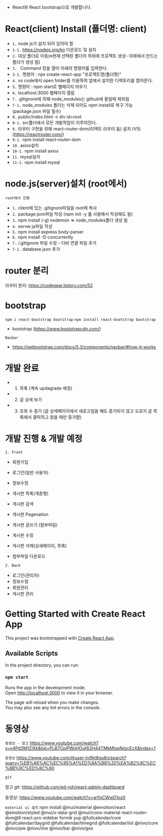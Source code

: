 - React와 React bootstrap으로 개발합니다.

# React(client) Install (폴더명: client)
- `1.` node js가 설치 되어 있어야 함
- `1-1.` https://nodejs.org/ko 다운로드 및 설치
- `2.` 대상 폴더로 이동(※현재 선택된 폴더의 하위에 프로젝트 생성- 아래에서 만드는 폴더가 생성 됨)
- `3. ` Command 창을 열어 아래의 명령어를 입력한다.
- `3-1.` 명령어 : npx create-react-app "프로젝트명(폴더명)"
- `4.` vs code에서 open folder를 이용하여 앞에서 설치한 디렉토리를 열어준다.
- `5.` 명령어 : npm start로 웹페이지 띄우기
- `6.` localhost:3000 웹페이지 열림
- `7.` .gitignore에 의해 node_modules는 github에 올릴때 제외됨
- `7-1.` node_modules 폴더는 삭제 되어도 npm install로 복구 가능 (package.json 파일 필수)
- `8.` public/index.html -> div id=root
- `8-1.` src폴더에서 모든 개발작업이 이루어진다.
- `9.` 라우터 구현을 위해 react-router-dom(리액트 라우터 돔) 설치 (V5) (https://reactrouter.com/)
- `9-1.` npm install react-router-dom
- `10.` axios설치
- `10-1.` npm install axios
- `11.` mysql설치
- `11-1.` npm install mysql

# node.js(server)설치 (root에서)
`root에서 진행`
- `1.` client에 있는 .gitignore파일을 root에 복사
- `2.` package.json파일 작성 (npm init -y 를 사용해서 작성해도 됨)
- `3.` npm install (-g) nodemon => node_modules폴더 생성 됨
- `4.` server.js파일 작성
- `5.` npm install express body-parser
- `6.` npm install -D concurrently
- `7.` /.gitignore 파일 수정 - 디비 연결 파일 추가
- `7-1.` database.json 추가

# router 분리
라우터 분리: https://codegear.tistory.com/52

# bootstrap
`npm i react-bootstrap bootstrap`
`npm install react-bootstrap bootstrap`

- bootstrap (https://www.bootstrapcdn.com/)

`Navbar`
- https://getbootstrap.com/docs/5.3/components/navbar/#how-it-works


# 개발 완료
- 1. 목록 (계속 updagrade 예정)
- 2. 글 상세 보기
- 3. 조회 수 증가 (글 상세페이지에서 새로고침을 해도 증가되지 않고 오로지 글 목록에서 클릭하고 왔을 때만 증가함)

# 개발 진행 & 개발 예정
`1. Front`
- 회원가입
- 로그인(일반 사용자)
- 정보수정

- 게시판 목록(계층형)
- 게시판 검색
- 게시판 Pagenation
- 게시판 글쓰기 (첨부파일)
- 게시판 수정
- 게시판 삭제(상세페이지, 목록)
- 첨부파일 다운로드

`2. Back`
- 로그인(관리자)
- 정보수정
- 회원관리
- 게시판 관리



# Getting Started with Create React App

This project was bootstrapped with [Create React App](https://github.com/facebook/create-react-app).

## Available Scripts

In the project directory, you can run:

### `npm start`

Runs the app in the development mode.\
Open [http://localhost:3000](http://localhost:3000) to view it in your browser.

The page will reload when you make changes.\
You may also see any lint errors in the console.


# 동영상
`동영상 - 참고`
https://www.youtube.com/watch?v=y4Pd3M1ZIXk&list=PLB7CpjPWqHOuf62H44TMkMIsqfkIzcEcX&index=1


`동영상`
https://www.youtube.com/@user-tv9kt8gu6n/search?query=%EB%A6%AC%EC%95%A1%ED%8A%B8%20%EA%B2%8C%EC%8B%9C%ED%8C%90

`git`



참고 git: 
https://github.com/ed-roh/react-admin-dashboard

동영상: 
https://www.youtube.com/watch?v=wYpCWwD1oz0



`material ui 설치`
npm install @mui/material @emotion/react @emotion/styled @mui/x-data-grid @mui/icons-material react-router-dom@6 react-pro-sidebar formik yup @fullcalendar/core @fullcalendar/daygrid @fullcalendar/timegrid @fullcalendar/list @nivo/core @nivo/pie @nivo/line @nivo/bar @nivo/geo